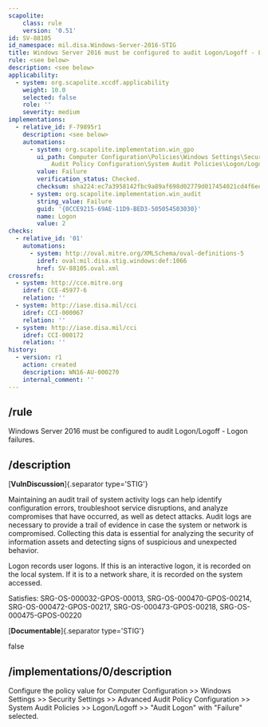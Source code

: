 ```yaml
---
scapolite:
    class: rule
    version: '0.51'
id: SV-88105
id_namespace: mil.disa.Windows-Server-2016-STIG
title: Windows Server 2016 must be configured to audit Logon/Logoff - Logon failures.
rule: <see below>
description: <see below>
applicability:
  - system: org.scapolite.xccdf.applicability
    weight: 10.0
    selected: false
    role: ''
    severity: medium
implementations:
  - relative_id: F-79895r1
    description: <see below>
    automations:
      - system: org.scapolite.implementation.win_gpo
        ui_path: Computer Configuration\Policies\Windows Settings\Security Settings\Advanced
            Audit Policy Configuration\System Audit Policies\Logon/Logoff\Audit Logon
        value: Failure
        verification_status: Checked.
        checksum: sha224:ec7a3958142fbc9a89af698d02779d017454021cd4f6ee0323a211a4
      - system: org.scapolite.implementation.win_audit
        string_value: Failure
        guid: '{0CCE9215-69AE-11D9-BED3-505054503030}'
        name: Logon
        value: 2
checks:
  - relative_id: '01'
    automations:
      - system: http://oval.mitre.org/XMLSchema/oval-definitions-5
        idref: oval:mil.disa.stig.windows:def:1066
        href: SV-88105.oval.xml
crossrefs:
  - system: http://cce.mitre.org
    idref: CCE-45977-6
    relation: ''
  - system: http://iase.disa.mil/cci
    idref: CCI-000067
    relation: ''
  - system: http://iase.disa.mil/cci
    idref: CCI-000172
    relation: ''
history:
  - version: r1
    action: created
    description: WN16-AU-000270
    internal_comment: ''
---
```



## /rule

Windows Server 2016 must be configured to audit Logon/Logoff - Logon failures.

## /description

[**VulnDiscussion**]{.separator type='STIG'}

Maintaining an audit trail of system activity logs can help identify configuration errors, troubleshoot service disruptions, and analyze compromises that have occurred, as well as detect attacks. Audit logs are necessary to provide a trail of evidence in case the system or network is compromised. Collecting this data is essential for analyzing the security of information assets and detecting signs of suspicious and unexpected behavior.

Logon records user logons. If this is an interactive logon, it is recorded on the local system. If it is to a network share, it is recorded on the system accessed.

Satisfies: SRG-OS-000032-GPOS-00013, SRG-OS-000470-GPOS-00214, SRG-OS-000472-GPOS-00217, SRG-OS-000473-GPOS-00218, SRG-OS-000475-GPOS-00220

[**Documentable**]{.separator type='STIG'}

false

## /implementations/0/description

Configure the policy value for Computer Configuration >> Windows Settings >> Security Settings >> Advanced Audit Policy Configuration >> System Audit Policies >> Logon/Logoff >> "Audit Logon" with "Failure" selected.
